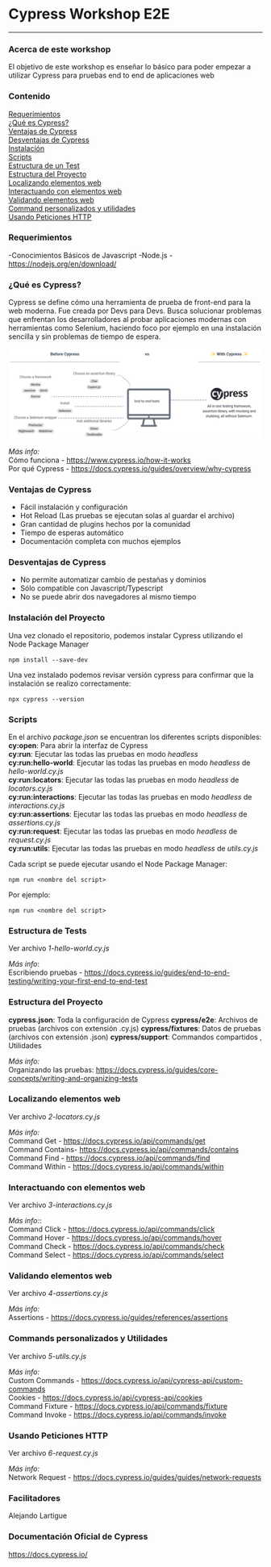 # Cypress Workshop E2E
----------------------------
### Acerca de este workshop
El objetivo de este workshop es enseñar lo básico para poder empezar a utilizar Cypress para pruebas end to end de aplicaciones web

### Contenido
[Requerimientos](#0)  
[¿Qué es Cypress?](#1)  
[Ventajas de Cypress](#2)  
[Desventajas de Cypress](#3)  
[Instalación](#4)  
[Scripts](#5)  
[Estructura de un Test](#6)  
[Estructura del Proyecto](#7)  
[Localizando elementos web](#8)  
[Interactuando con elementos web](#9)   
[Validando elementos web](#10)  
[Command personalizados y utilidades](#11)   
[Usando Peticiones HTTP](#12)  

### Requerimientos <a id="0"></a>
-Conocimientos Básicos de Javascript
-Node.js - https://nodejs.org/en/download/  

### ¿Qué es Cypress? <a id="1"></a>
Cypress se define cómo una herramienta de prueba de front-end para la web moderna. Fue creada por Devs para Devs. 
Busca solucionar problemas que enfrentan los desarrolladores al probar aplicaciones modernas con herramientas como Selenium, haciendo foco por ejemplo en una instalación sencilla y sin problemas de tiempo de espera.

![alt text](doc/images/cypress-how-it-works.png)

*Más info:*  
Cómo funciona - https://www.cypress.io/how-it-works  
Por qué Cypress - https://docs.cypress.io/guides/overview/why-cypress  

### Ventajas de Cypress <a id="2"></a>
 - Fácil instalación y configuración
 - Hot Reload (Las pruebas se ejecutan solas al guardar el archivo)
 - Gran cantidad de plugins hechos por la comunidad
 - Tiempo de esperas automático
 - Documentación completa con muchos ejemplos

### Desventajas de Cypress <a id="3"></a>
 - No permite automatizar cambio de pestañas y dominios
 - Sólo compatible con Javascript/Typescript
 - No se puede abrir dos navegadores al mismo tiempo

### Instalación del Proyecto <a id="4"></a>
Una vez clonado el repositorio, podemos instalar Cypress utilizando el Node Package Manager
```
npm install --save-dev
```
Una vez instalado podemos revisar versión cypress para confirmar que la instalación se realizo correctamente:  
```
npx cypress --version
```
### Scripts <a id="5"></a>
En el archivo *package.json* se encuentran los diferentes scripts disponibles:   
**cy:open**: Para abrir la interfaz de Cypress   
**cy:run**: Ejecutar las todas las pruebas en modo *headless*   
**cy:run:hello-world**: Ejecutar las todas las pruebas en modo *headless* de *hello-world.cy.js*  
**cy:run:locators**: Ejecutar las todas las pruebas en modo *headless* de *locators.cy.js*  
**cy:run:interactions**: Ejecutar las todas las pruebas en modo *headless* de *interactions.cy.js*  
**cy:run:assertions**: Ejecutar las todas las pruebas en modo *headless* de *assertions.cy.js*  
**cy:run:request**: Ejecutar las todas las pruebas en modo *headless* de *request.cy.js*  
**cy:run:utils**: Ejecutar las todas las pruebas en modo *headless* de *utils.cy.js*  

Cada script se puede ejecutar usando el Node Package Manager:
```
npm run <nombre del script>
```
Por ejemplo:
```
npm run <nombre del script>
```

### Estructura de Tests <a id="6"></a>
Ver archivo *1-hello-world.cy.js*

*Más info*:  
Escribiendo pruebas  - https://docs.cypress.io/guides/end-to-end-testing/writing-your-first-end-to-end-test  

### Estructura del Proyecto <a id="7"></a>
**cypress.json**: Toda la configuración de Cypress
**cypress/e2e**: Archivos de pruebas (archivos con extensión .cy.js) 
**cypress/fixtures**: Datos de pruebas (archivos con extensión .json)
**cypress/support**: Commandos compartidos , Utilidades

*Más info:*  
Organizando las pruebas: https://docs.cypress.io/guides/core-concepts/writing-and-organizing-tests  

### Localizando elementos web <a id="8"></a>
Ver archivo *2-locators.cy.js*

*Más info:*  
Command Get     - https://docs.cypress.io/api/commands/get  
Command Contains- https://docs.cypress.io/api/commands/contains  
Command Find    - https://docs.cypress.io/api/commands/find  
Command Within  - https://docs.cypress.io/api/commands/within  

### Interactuando con elementos web <a id="9"></a>
Ver archivo *3-interactions.cy.js*

*Más info:*:  
Command Click   - https://docs.cypress.io/api/commands/click  
Command Hover   - https://docs.cypress.io/api/commands/hover  
Command Check   - https://docs.cypress.io/api/commands/check  
Command Select  - https://docs.cypress.io/api/commands/select  

### Validando elementos web <a id="10"></a>
Ver archivo *4-assertions.cy.js* 

*Más info:*  
Assertions - https://docs.cypress.io/guides/references/assertions  
 
### Commands personalizados y Utilidades <a id="11"></a>
Ver archivo *5-utils.cy.js*  

*Más info:*   
Custom Commands - https://docs.cypress.io/api/cypress-api/custom-commands   
Cookies - https://docs.cypress.io/api/cypress-api/cookies  
Command Fixture - https://docs.cypress.io/api/commands/fixture  
Command Invoke  - https://docs.cypress.io/api/commands/invoke  

### Usando Peticiones HTTP <a id="12"></a>
Ver archivo *6-request.cy.js* 

*Más info:*  
Network Request - https://docs.cypress.io/guides/guides/network-requests  

### Facilitadores
Alejando Lartigue   
### Documentación Oficial de Cypress
https://docs.cypress.io/



